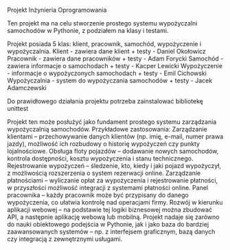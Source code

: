 Projekt Inżynieria Oprogramowania

Ten projekt ma na celu stworzenie prostego systemu wypożyczalni samochodów w Pythonie, z podziałem na klasy i testami.

Projekt posiada 5 klas: klient, pracownik, samochód, wypożyczenie i wypożyczalnia.
Klient - zawiera dane klient + testy - Daniel Okołowicz 
Pracownik - zawiera dane pracowników + testy  - Adam Forycki
Samochód - zawiera informacje o samochodach + testy  - Kacper Lewicki 
Wypożyczenie - informacje o wypożyczonych samochodach + testy  - Emil Cichowski
Wypożyczalnia - system do wypożyczania samochodów + testy  - Jacek Adamczewski

Do prawidłowego działania projektu potrzeba zainstalować bibliotekę unittest

Projekt ten może posłużyć jako fundament prostego systemu zarządzania wypożyczalnią samochodów. 
Przykładowe zastosowania:
Zarządzanie klientami – przechowywanie danych klientów (np. imię, e-mail, numer prawa jazdy), możliwość ich rozbudowy o historię wypożyczeń czy punkty lojalnościowe.
Obsługa floty pojazdów – dodawanie nowych samochodów, kontrola dostępności, kosztu wypożyczenia i stanu technicznego.
Rejestrowanie wypożyczeń – śledzenie, kto, kiedy i jaki pojazd wypożyczył, z możliwością rozszerzenia o system rezerwacji online.
Zarządzanie płatnościami – wyliczanie opłat za wypożyczenia i rejestrowanie płatności, w przyszłości możliwość integracji z systemami płatności online.
Panel pracownika – każdy pracownik może być przypisany do danego wypożyczenia, co ułatwia kontrolę nad operacjami firmy.
Rozwój w kierunku aplikacji webowej – na podstawie tej logiki biznesowej można zbudować API, a następnie aplikację webową lub mobilną.
Projekt nadaje się zarówno do nauki obiektowego podejścia w Pythonie, jak i jako baza do bardziej zaawansowanych systemów – np. z interfejsem graficznym, bazą danych czy integracją z zewnętrznymi usługami.
